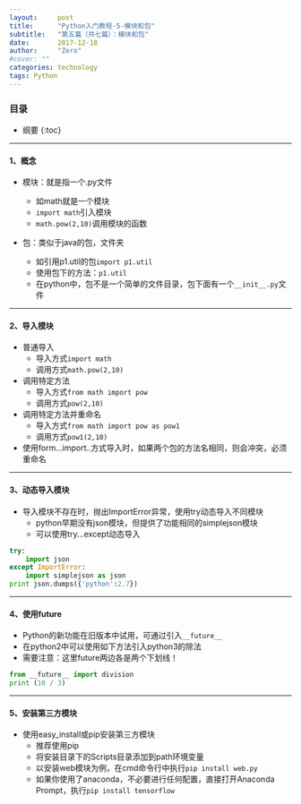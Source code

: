 ```yaml
---
layout:     post
title:      "Python入门教程-5-模块和包"
subtitle:   "第五篇（共七篇）：模块和包"
date:       2017-12-18
author:     "Zero"
#cover: ""
categories: technology
tags: Python
---
```


### 目录

* 纲要
{:toc}

---

#### 1、概念

- 模块：就是指一个.py文件
    - 如math就是一个模块
    - `import math`引入模块
    - `math.pow(2,10)`调用模块的函数

- 包：类似于java的包，文件夹
    - 如引用p1.util的包`import p1.util`
    - 使用包下的方法：`p1.util`
    - 在python中，包不是一个简单的文件目录，包下面有一个`__init__.py`文件

---

#### 2、导入模块

- 普通导入
    - 导入方式`import math`
    - 调用方式`math.pow(2,10)`
- 调用特定方法
    - 导入方式`from math import pow`
    - 调用方式`pow(2,10)`
- 调用特定方法并重命名
    - 导入方式`from math import pow as pow1`
    - 调用方式`pow1(2,10)`
- 使用form...import..方式导入时，如果两个包的方法名相同，则会冲突，必须重命名

---

#### 3、动态导入模块

- 导入模块不存在时，抛出ImportError异常，使用try动态导入不同模块
    - python早期没有json模块，但提供了功能相同的simplejson模块
    - 可以使用try...except动态导入

```python
try:
    import json
except ImportError:
    import simplejson as json
print json.dumps({'python':2.7})
```

---

#### 4、使用future

- Python的新功能在旧版本中试用，可通过引入`__future__`
- 在python2中可以使用如下方法引入python3的除法
- 需要注意：这里future两边各是两个下划线！

```python
from __future__ import division
print (10 / 3)
```

---

#### 5、安装第三方模块

- 使用easy_install或pip安装第三方模块
    - 推荐使用pip
    - 将安装目录下的Scripts目录添加到path环境变量
    - 以安装web模块为例，在cmd命令行中执行`pip install web.py`
    - 如果你使用了anaconda，不必要进行任何配置，直接打开Anaconda Prompt，执行`pip install tensorflow`

